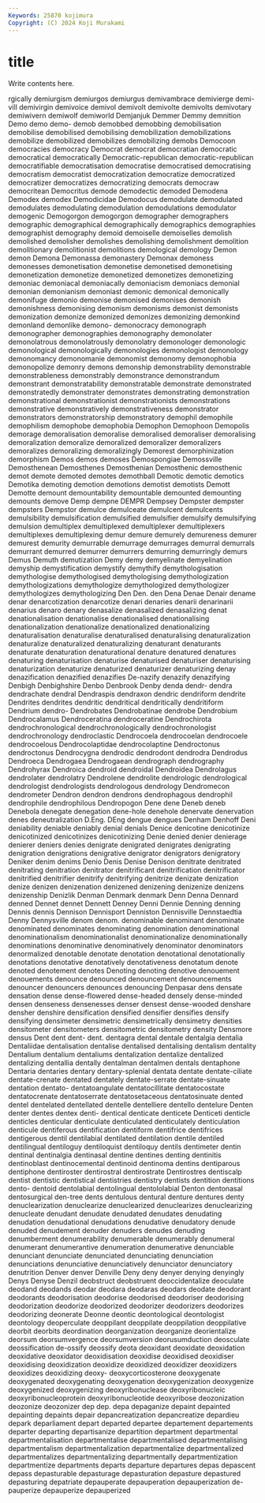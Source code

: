 ```yaml
---
Keywords: 25870 kojimura
Copyright: (C) 2024 Koji Murakami
---
```


# title

Write contents here.



rgically demiurgism demiurgos demiurgus demivambrace demivierge demi-vill demivirgin
demivoice demivol demivolt demivolte demivolts demivotary demiwivern demiwolf demiworld Demjanjuk
Demmer Demmy demnition Demo demo demo- demob demobbed demobbing demobilisation
demobilise demobilised demobilising demobilization demobilizations demobilize demobilized demobilizes demobilizing demobs
Democoon democracies democracy Democrat democrat democratian democratic democratical democratically Democratic-republican
democratic-republican democratifiable democratisation democratise democratised democratising democratism democratist democratization democratize
democratized democratizer democratizes democratizing democrats democraw democritean Democritus demode demodectic
demoded Demodena Demodex demodex Demodicidae Demodocus demodulate demodulated demodulates demodulating
demodulation demodulations demodulator demogenic Demogorgon demogorgon demographer demographers demographic demographical
demographically demographics demographies demographist demography demoid demoiselle demoiselles demolish demolished
demolisher demolishes demolishing demolishment demolition demolitionary demolitionist demolitions demological demology
Demon demon Demona Demonassa demonastery Demonax demoness demonesses demonetisation demonetise
demonetised demonetising demonetization demonetize demonetized demonetizes demonetizing demoniac demoniacal demoniacally
demoniacism demoniacs demonial demonian demonianism demoniast demonic demonical demonically demonifuge
demonio demonise demonised demonises demonish demonishness demonising demonism demonisms demonist
demonists demonization demonize demonized demonizes demonizing demonkind demonland demonlike demono-
demonocracy demonograph demonographer demonographies demonography demonolater demonolatrous demonolatrously demonolatry demonologer
demonologic demonological demonologically demonologies demonologist demonology demonomancy demonomanie demonomist demonomy
demonophobia demonopolize demonry demons demonship demonstrability demonstrable demonstrableness demonstrably demonstrance
demonstrandum demonstrant demonstratability demonstratable demonstrate demonstrated demonstratedly demonstrater demonstrates demonstrating
demonstration demonstrational demonstrationist demonstrationists demonstrations demonstrative demonstratively demonstrativeness demonstrator demonstrators
demonstratorship demonstratory demophil demophile demophilism demophobe demophobia Demophon Demophoon Demopolis
demorage demoralisation demoralise demoralised demoraliser demoralising demoralization demoralize demoralized demoralizer
demoralizers demoralizes demoralizing demoralizingly Demorest demorphinization demorphism Demos demos demoses
Demospongiae Demossville Demosthenean Demosthenes Demosthenian Demosthenic demosthenic demot demote demoted
demotes demothball Demotic demotic demotics Demotika demoting demotion demotions demotist
demotists Demott Demotte demount demountability demountable demounted demounting demounts demove
Demp dempne DEMPR Dempsey Dempster dempster dempsters Dempstor demulce demulceate
demulcent demulcents demulsibility demulsification demulsified demulsifier demulsify demulsifying demulsion demultiplex
demultiplexed demultiplexer demultiplexers demultiplexes demultiplexing demur demure demurely demureness demurer
demurest demurity demurrable demurrage demurrages demurral demurrals demurrant demurred demurrer
demurrers demurring demurringly demurs Demus Demuth demutization Demy demy demyelinate
demyelination demyship demystification demystify demythify demythologisation demythologise demythologised demythologising demythologization
demythologizations demythologize demythologized demythologizer demythologizes demythologizing Den Den. den Dena
Denae Denair dename denar denarcotization denarcotize denari denaries denarii denarinarii
denarius denaro denary denasalize denasalized denasalizing denat denationalisation denationalise denationalised
denationalising denationalization denationalize denationalized denationalizing denaturalisation denaturalise denaturalised denaturalising denaturalization
denaturalize denaturalized denaturalizing denaturant denaturants denaturate denaturation denaturational denature denatured
denatures denaturing denaturisation denaturise denaturised denaturiser denaturising denaturization denaturize denaturized
denaturizer denaturizing denay denazification denazified denazifies De-nazify denazify denazifying Denbigh
Denbighshire Denbo Denbrook Denby denda dendr- dendra dendrachate dendral Dendraspis
dendraxon dendric dendriform dendrite Dendrites dendrites dendritic dendritical dendritically dendritiform
Dendrium dendro- Dendrobates Dendrobatinae dendrobe Dendrobium Dendrocalamus Dendroceratina dendroceratine Dendrochirota
dendrochronological dendrochronologically dendrochronologist dendrochronology dendroclastic Dendrocoela dendrocoelan dendrocoele dendrocoelous Dendrocolaptidae
dendrocolaptine Dendroctonus dendroctonus Dendrocygna dendrodic dendrodont dendrodra Dendrodus Dendroeca Dendrogaea
Dendrogaean dendrograph dendrography Dendrohyrax Dendroica dendroid dendroidal Dendroidea Dendrolagus dendrolater
dendrolatry Dendrolene dendrolite dendrologic dendrological dendrologist dendrologists dendrologous dendrology Dendromecon
dendrometer Dendron dendron dendrons dendrophagous dendrophil dendrophile dendrophilous Dendropogon Dene
dene Deneb deneb Denebola denegate denegation dene-hole denehole denervate denervation
denes deneutralization D.Eng. DEng dengue dengues Denham Denhoff Deni deniability
deniable deniably denial denials Denice denicotine denicotinize denicotinized denicotinizes denicotinizing
Denie denied denier denierage denierer deniers denies denigrate denigrated denigrates
denigrating denigration denigrations denigrative denigrator denigrators denigratory Deniker denim denims
Denio Denis Denise Denison denitrate denitrated denitrating denitration denitrator denitrificant
denitrification denitrificator denitrified denitrifier denitrify denitrifying denitrize denizate denization denize
denizen denizenation denizened denizening denizenize denizens denizenship Denizlik Denman Denmark
denmark Denn Denna Dennard denned Dennet dennet Dennett Denney Denni
Dennie Denning denning Dennis dennis Dennison Dennisport Denniston Dennisville Dennstaedtia
Denny Dennysville denom denom. denominable denominant denominate denominated denominates denominating
denomination denominational denominationalism denominationalist denominationalize denominationally denominations denominative denominatively denominator
denominators denormalized denotable denotate denotation denotational denotationally denotations denotative denotatively
denotativeness denotatum denote denoted denotement denotes Denoting denoting denotive denouement
denouements denounce denounced denouncement denouncements denouncer denouncers denounces denouncing Denpasar
dens densate densation dense dense-flowered dense-headed densely dense-minded densen denseness
densenesses denser densest dense-wooded denshare densher denshire densification densified densifier
densifies densify densifying densimeter densimetric densimetrically densimetry densities densitometer densitometers
densitometric densitometry density Densmore densus Dent dent dent- dent. dentagra
dental dentale dentalgia dentalia Dentaliidae dentalisation dentalise dentalised dentalising dentalism
dentality Dentalium dentalium dentaliums dentalization dentalize dentalized dentalizing dentallia dentally
dentalman dentalmen dentals dentaphone Dentaria dentaries dentary dentary-splenial dentata dentate
dentate-ciliate dentate-crenate dentated dentately dentate-serrate dentate-sinuate dentation dentato- dentatoangulate dentatocillitate
dentatocostate dentatocrenate dentatoserrate dentatosetaceous dentatosinuate dented dentel dentelated dentellated dentelle
dentelliere dentello dentelure Denten denter dentes dentex denti- dentical denticate
denticete Denticeti denticle denticles denticular denticulate denticulated denticulately denticulation denticule
dentiferous dentification dentiform dentifrice dentifrices dentigerous dentil dentilabial dentilated dentilation
dentile dentiled dentilingual dentiloguy dentiloquist dentiloquy dentils dentimeter dentin dentinal
dentinalgia dentinasal dentine dentines denting dentinitis dentinoblast dentinocemental dentinoid dentinoma
dentins dentiparous dentiphone dentiroster dentirostral dentirostrate Dentirostres dentiscalp dentist dentistic
dentistical dentistries dentistry dentists dentition dentitions dento- dentoid dentolabial dentolingual
dentololabial Denton dentonasal dentosurgical den-tree dents dentulous dentural denture dentures
denty denuclearization denuclearize denuclearized denuclearizes denuclearizing denucleate denudant denudate denudated
denudates denudating denudation denudational denudations denudative denudatory denude denuded denudement
denuder denuders denudes denuding denumberment denumerability denumerable denumerably denumeral denumerant
denumerantive denumeration denumerative denunciable denunciant denunciate denunciated denunciating denunciation denunciations
denunciative denunciatively denunciator denunciatory denutrition Denver denver Denville Deny deny
denyer denying denyingly Denys Denyse Denzil deobstruct deobstruent deoccidentalize deoculate
deodand deodands deodar deodara deodaras deodars deodate deodorant deodorants deodorisation
deodorise deodorised deodoriser deodorising deodorization deodorize deodorized deodorizer deodorizers deodorizes
deodorizing deonerate Deonne deontic deontological deontologist deontology deoperculate deoppilant deoppilate
deoppilation deoppilative deorbit deorbits deordination deorganization deorganize deorientalize deorsum deorsumvergence
deorsumversion deorusumduction deosculate deossification de-ossify deossify deota deoxidant deoxidate deoxidation
deoxidative deoxidator deoxidisation deoxidise deoxidised deoxidiser deoxidising deoxidization deoxidize deoxidized
deoxidizer deoxidizers deoxidizes deoxidizing deoxy- deoxycorticosterone deoxygenate deoxygenated deoxygenating deoxygenation
deoxygenization deoxygenize deoxygenized deoxygenizing deoxyribonuclease deoxyribonucleic deoxyribonucleoprotein deoxyribonucleotide deoxyribose deozonization
deozonize deozonizer dep dep. depa depaganize depaint depainted depainting depaints
depair depancreatization depancreatize depardieu depark deparliament depart departed departee departement
departements departer departing departisanize departition department departmental departmentalisation departmentalise departmentalised
departmentalising departmentalism departmentalization departmentalize departmentalized departmentalizes departmentalizing departmentally departmentization departmentize
departments departs departure departures depas depascent depass depasturable depasturage depasturation
depasture depastured depasturing depatriate depauperate depauperation depauperization de-pauperize depauperize depauperized
